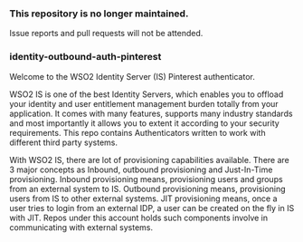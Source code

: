 ### This repository is no longer maintained.

Issue reports and pull requests will not be attended.

### identity-outbound-auth-pinterest

Welcome to the WSO2 Identity Server (IS) Pinterest authenticator.

WSO2 IS is one of the best Identity Servers, which enables you to offload your identity and user entitlement management burden totally from your application. It comes with many features, supports many industry standards and most importantly it allows you to extent it according to your security requirements. This repo contains Authenticators written to work with different third party systems.

With WSO2 IS, there are lot of provisioning capabilities available. There are 3 major concepts as Inbound, outbound provisioning and Just-In-Time provisioning. Inbound provisioning means, provisioning users and groups from an external system to IS. Outbound provisioning means, provisioning users from IS to other external systems. JIT provisioning means, once a user tries to login from an external IDP, a user can be created on the fly in IS with JIT. Repos under this account holds such components involve in communicating with external systems.
